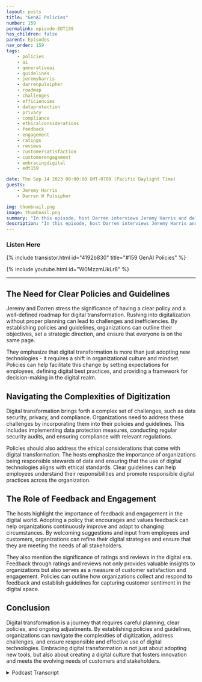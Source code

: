 ```yaml
---
layout: posts
title: "GenAI Policies"
number: 159
permalink: episode-EDT159
has_children: false
parent: Episodes
nav_order: 159
tags:
    - policies
    - ai
    - generativeai
    - guidelines
    - jeremyharris
    - darrenpulsipher
    - roadmap
    - challenges
    - efficiencies
    - dataprotection
    - privacy
    - compliance
    - ethicalconsiderations
    - feedback
    - engagement
    - ratings
    - reviews
    - customersatisfaction
    - customerengagement
    - embracingdigital
    - edt159

date: Thu Sep 14 2023 00:00:00 GMT-0700 (Pacific Daylight Time)
guests:
    - Jeremy Harris
    - Darren W Pulsipher

img: thumbnail.png
image: thumbnail.png
summary: "In this episode, host Darren interviews Jeremy Harris and delve into the importance of establishing policies and guidelines for successful digital transformation. With the increasing prevalence of digital technologies in various industries, organizations need to adapt and embrace this transformation to stay competitive and meet evolving customer expectations."
description: "In this episode, host Darren interviews Jeremy Harris and delve into the importance of establishing policies and guidelines for successful digital transformation. With the increasing prevalence of digital technologies in various industries, organizations need to adapt and embrace this transformation to stay competitive and meet evolving customer expectations."
---
```


<div>
<h3>Listen Here</h3>
{% include transistor.html id="4192b830" title="#159 GenAI Policies" %}

{% include youtube.html id="W0MzzmUkLr8" %}
</div>

---


## The Need for Clear Policies and Guidelines

Jeremy and Darren stress the significance of having a clear policy and a well-defined roadmap for digital transformation. Rushing into digitalization without proper planning can lead to challenges and inefficiencies. By establishing policies and guidelines, organizations can outline their objectives, set a strategic direction, and ensure that everyone is on the same page.

They emphasize that digital transformation is more than just adopting new technologies - it requires a shift in organizational culture and mindset. Policies can help facilitate this change by setting expectations for employees, defining digital best practices, and providing a framework for decision-making in the digital realm.

## Navigating the Complexities of Digitization

Digital transformation brings forth a complex set of challenges, such as data security, privacy, and compliance. Organizations need to address these challenges by incorporating them into their policies and guidelines. This includes implementing data protection measures, conducting regular security audits, and ensuring compliance with relevant regulations.

Policies should also address the ethical considerations that come with digital transformation. The hosts emphasize the importance of organizations being responsible stewards of data and ensuring that the use of digital technologies aligns with ethical standards. Clear guidelines can help employees understand their responsibilities and promote responsible digital practices across the organization.

## The Role of Feedback and Engagement

The hosts highlight the importance of feedback and engagement in the digital world. Adopting a policy that encourages and values feedback can help organizations continuously improve and adapt to changing circumstances. By welcoming suggestions and input from employees and customers, organizations can refine their digital strategies and ensure that they are meeting the needs of all stakeholders.

They also mention the significance of ratings and reviews in the digital era. Feedback through ratings and reviews not only provides valuable insights to organizations but also serves as a measure of customer satisfaction and engagement. Policies can outline how organizations collect and respond to feedback and establish guidelines for capturing customer sentiment in the digital space.

## Conclusion

Digital transformation is a journey that requires careful planning, clear policies, and ongoing adjustments. By establishing policies and guidelines, organizations can navigate the complexities of digitization, address challenges, and ensure responsible and effective use of digital technologies. Embracing digital transformation is not just about adopting new tools, but also about creating a digital culture that fosters innovation and meets the evolving needs of customers and stakeholders.


<details>
<summary> Podcast Transcript </summary>

<p>﻿1</p>
<p>Hello, this is Darren</p>
<p>Pulsipher, chief solution,architect of public sector at Intel.</p>
<p>And welcome to Embracing</p>
<p>Digital Transformation,where we investigate effective change,leveraging people processand technology.</p>
<p>On today's episode,creating a generative policywith returning guest Jeremy Harris.</p>
<p>Hi, Jeremy.</p>
<p>Welcome back to the show.</p>
<p>Thanks. Thanks for having me.</p>
<p>It's been a couple of yearssince you've been on right?</p>
<p>Yeah, it has been a little while.</p>
<p>Yeah.</p>
<p>Last time you were sittingat our dining room table.</p>
<p>That's right.</p>
<p>Yeah.</p>
<p>This time,even though you could come down.</p>
<p>Jeremy is my neighbor, by the way.</p>
<p>We decided to do it this way.</p>
<p>We'll see if it works.</p>
<p>Well, I figured this would be more alongthe lines of all of the other peoplewho you get to interview.</p>
<p>So I feel like I'm, like, actually, like,qualified to be here on your showinstead of just hanging out at your house.</p>
<p>Yeah, that's true.</p>
<p>Last time we had to, you know,put our snacks away and the card game,we were right before we did it, so.</p>
<p>Right. Yeah,that makes it a little easier.</p>
<p>A little more professional,</p>
<p>I guess, if you want to call it that.</p>
<p>Just sopeople know, Jeremy, you're a lawyerspecifically in practice privacy lawin the health care industry.</p>
<p>And this crazy thing happened about, what,nine months ago?</p>
<p>No longer that.</p>
<p>Now we're in October,almost ten months ago.</p>
<p>Generative AI.</p>
<p>Was kind of born.</p>
<p>Yeah.</p>
<p>I will say this because I am a lawyer,because I work for the company I work for.</p>
<p>I have to give youthat standard disclaimerthat all of the opinions are mine andnothing is reflecting on my company, etc.</p>
<p>But a lot of people took note of generallythey I am.</p>
<p>A lot of companies are cashing in,especially on the health care industry.</p>
<p>I mean, it just it's blossomed.</p>
<p>I mean, Google has a whole</p>
<p>I large language model actuallybased for health care.</p>
<p>I mean, it's a big industryand it's a big issue.</p>
<p>So so that's really interestingbecause it's not been around long,but it's moving super fast.</p>
<p>Yeah.</p>
<p>And and I think that that'sone of the reasons I think we we've beenchatting over the last months aboutthis is</p>
<p>I think, you know, when I look at AIG,</p>
<p>I think it's a little differentand I know a lot of your audiencewell will just sit here and go,oh, the lawyer'sgoing to like explain this to us.</p>
<p>But then the layperson standpoint,right from well, I guess from mynot really a layperson anymorefrom the legal side, when I look at it,</p>
<p>I think it's a little bit different thanthe other technology we've used before.</p>
<p>I mean, the other technologies we use,</p>
<p>I mean, you have a pen or penciland then you're going to goto a typewriter, which is a lot faster.</p>
<p>You have a typewriter, then you get to goto a computer, which is a little faster.</p>
<p>So each of these toolsallowed for some efficiency, rightin the use in the method.</p>
<p>But but the generation, Right.</p>
<p>The creation process was reallyfundamentally the same behind it all.</p>
<p>It just made ita little bit more efficient to get it out.</p>
<p>So I think what we're seeing hereand why I think generallygender and I and I might slip upand just call it I at some point,but I think thisidea is a little fundamentally differentbecause I think it takes the patternsand the processes and puts them together.</p>
<p>So I see it as actually not really a toolthat we useto make things more efficient.</p>
<p>I mean, it can, but I think it's reallyhow we interact with a set of systems.</p>
<p>So it's a little bit different,</p>
<p>I think, on how we we utilizethe tool rather than just,</p>
<p>Oh, this is going to make thisthis monotonous projecta little bit more easy to manage.</p>
<p>It actually can createand kind of start developing some things.</p>
<p>So I think that's whyit creates all sorts of anxietyfor a lot of people, including me.</p>
<p>But well, I bet because you're right,it's in the name generative.</p>
<p>It needs to be integrated.</p>
<p>Right, Right.</p>
<p>I mean, just the basics.</p>
<p>And I know what I seeis pretty fundamental,but I think that I think that's the pointwhere we start like right there, you know,when we when we keep talking about,you know, how all of your guestsand I've watched a lot of your episodes,</p>
<p>I've seen people come inand talk about what I can doand what it canand all of these cool things.</p>
<p>And so I followed over the pastlittle while and while I'm not an experton the technology side of it, what I dolook at is what the C-suite is looking at,what the whatthe operators are looking at,how are they utilizingor how are they thinking about it?</p>
<p>Even.</p>
<p>And I think that's our fundamentalstarting point is we really needto get a literacy across the entity,right, whatever entity you're in.</p>
<p>So if it's Intel, if it's, you know,my company, Sutter Health,if it's whatever, I mean, you really dohave to start getting it for and peoplehave to be somewhat conversant with whatgenerative AI is and what it's not.</p>
<p>And I think until you get to that point,</p>
<p>I mean, it's like using email, well,it's more intuitive to know what it isbecause again, it's just a simple tool.</p>
<p>But I think generative AI createsa little bit of a barrier withoutcommon understanding.</p>
<p>So that's where I'd say, Look,we got to start there. Well, all right.</p>
<p>And this is a big problem, though,because people are already usingchat bars or being searched.</p>
<p>I mean, it's readily available.</p>
<p>Yeah.</p>
<p>And, you know, I talked to</p>
<p>I talked to Laura Torres Nooyiabout this in her classes,and she's teachinghow to use itbecause and how to use it effectively.</p>
<p>And and all thisbecause everyone's already using it.</p>
<p>She's already as an English professor.</p>
<p>She told us in a previous episodethat she can't put the genieback in the bottle.</p>
<p>It's out. Right.</p>
<p>So it's some kind of policy.</p>
<p>Quick.</p>
<p>Right.</p>
<p>Otherwise, what do you do?</p>
<p>Yeah, no, I agree.</p>
<p>And I think that what I seeis there's a couple of policiesthat I've seen, and I'll usea nameless child, for example,one of my ownover the summer.</p>
<p>They may or may not have had to writea paper on a book, so they read the bookduring the process of creating a reportand a consultant was used.</p>
<p>I don't know.</p>
<p>I think it was cheap to run.</p>
<p>Happen in the case of thisparticular school was they said, yeah,we've detected some anomalieson the how it's writtenand we think you might have been usingchanging the gender to they Iand you know my my child being thestressed case that he can beyou know he fessed up and yeah yeah I didbecause I knew</p>
<p>I was in a time crunch balland you know he took responsibility for itbut it's an interesting policyread the no tolerance policy.</p>
<p>We don't use it.</p>
<p>We don't agree with it.</p>
<p>We don't accept it.</p>
<p>That's one way to approach it.</p>
<p>And a lot of schools are approaching itthat way.</p>
<p>So I use that as kind of thethe very I don't agree, by the way.</p>
<p>I don't agree with that process.</p>
<p>And I mean, obviously it's my opinion,but even in a school setting, I agreewith what Laura would say.</p>
<p>You got to figure out a way to teach it.</p>
<p>You got to figure out a way to embrace it,just like we do any innovation,you know, whencompanies are embraced email,they were just more efficient.</p>
<p>When they embraced the Internet,they were more efficient.</p>
<p>Those who who caught on earlyare the ones who had a lot of success.</p>
<p>You. So what I see herefrom a policy perspective overall isyou can ignore it.</p>
<p>You can actually not just ignore it, butyou can actually say I mean, the ignorepart is is a different subject, butyou can actually say, no, we don't use it.</p>
<p>We're not going to use it.</p>
<p>But I think you're right.</p>
<p>You can't put that genieback in the bottle.</p>
<p>So you're going to have a problemfrom the very beginningbecause it already becamea consumer issue.</p>
<p>Right?</p>
<p>It's already out thereand it's hard to say, hey,you can't ever use itor see it or look at it just there.</p>
<p>Yeah.</p>
<p>So so what are what are the concernsright on thatthat organizations have with using it?</p>
<p>Because that's a big question.</p>
<p>I thinkin the medical field.</p>
<p>Why not use in a you know, whilewhat are the ramifications of of using itthat organizations are worried aboutwhat's what are those.</p>
<p>Know I can say right now that overall of the industriesyou're going to have overlapping concerns.</p>
<p>Right.</p>
<p>But not just not just specificto the health care.</p>
<p>I mean, health care has its ownlittle nuances as well.</p>
<p>But so. You see laws in health carevery. Right.</p>
<p>I mean,and how about autonomous driving, Right.</p>
<p>Auto manufacturers will have a similarhey, what privacy things do we have here?</p>
<p>How much data do we want to collect?</p>
<p>I mean, there's all sorts of interestingapplications across the industry.</p>
<p>But I think in general,if you're looking at kindof some generalities, I think whatwhat I've been seeingand my colleagues that I talk tohave been have been worriedabout range anywhere fromthe privacy regulations andthat there's a proliferationof state specific privacy laws.</p>
<p>What you can and can't.</p>
<p>They're usually very consumer focused.</p>
<p>The consumer canrequest that the data be deletedfrom where you know who we are and what.</p>
<p>Yeah, you can.</p>
<p>Yeah.</p>
<p>And so those are some concerns, right?</p>
<p>How can I comply with a regulationthat says I can delete datawhen I really can't delete the data?</p>
<p>It's in the model. Right.</p>
<p>And I've already used it to, to train. And</p>
<p>I think there are some privacy concernsas well with whether or not that data,whether it's health and healthinformation,you know, defined by hip as GIor electronic health informationor whatever,whatever acronym you want to use todayor of personally identifiable information,which is normally how the state laws areidentifying either personal informationor I personally identifiable information.</p>
<p>If it's something like that,how are how are you going to input thatand not expect that input tobe further disclosed or used?</p>
<p>So thereare some there are some privacy concernsjust in the overall approach to how ithow it's done or how it's managed.</p>
<p>So I think that gives rise tothat's why you have to be very clearwith everybody on board, at least to</p>
<p>I would say.</p>
<p>I mean, they don't have to be 100% up tospeed on it, but they got to be like 30%.</p>
<p>Right?</p>
<p>I mean, they got to havea fundamental idea of what it is,you know,</p>
<p>And when they say, you know, an alarmin the law that's like a master's of law,that's another year cert degree.</p>
<p>But when I say them to any you know,</p>
<p>I centric,that becomes a whole differentdiscussion there.</p>
<p>And that's like,oh, well, what which language modelare you using and how does ithow does it learn?</p>
<p>How's it been trained, what biasesare implied because of the its training.</p>
<p>So there's another concern that we haveis how the A.I.model even works in the first place.</p>
<p>What's the input?</p>
<p>What's the algorithm?</p>
<p>What what's the training onwhat data, even to read it.</p>
<p>Right, right.</p>
<p>So things. Right.</p>
<p>Because all of the data,all the data that gets in is is, you know,being used to createand predict future outputs.</p>
<p>I mean, that's basically.</p>
<p>Risking article that I reported on onmy embracing digital this week newscast.</p>
<p>And it was that generative A.I.in health carecould cause underrepresentedorgan groups,individuals, underrepresented individualsto be misdiagnosed because their datahasn't been in the training models.</p>
<p>Right.</p>
<p>Which, you know,that's so interesting to me.</p>
<p>That bias is a real. Right.</p>
<p>So your your health equitytype of movements that are going onright now is to assure that you havedifferent races, ethnicities,socioeconomic backgrounds,all of those all of those considerations,all those factors are input intothe health care modelto get to some sort of data setthat representshow health care is being deliveredand how effective that deliveryis to outcomes.</p>
<p>It's trickybecause you also have autonomy, right?</p>
<p>I mean, every patient who's let's saythis is a random category,let's take me I'll use me</p>
<p>I'm a white, fairly affluent male.</p>
<p>And, you know, in California.</p>
<p>Okay, Well, what does that mean for me?</p>
<p>Well, my datais much, much different than my neighborwho happens to be from India.</p>
<p>Originally.</p>
<p>And their datais input into the health systema little bit differentlyand not track the same.</p>
<p>It's not ever been collected in that way.</p>
<p>So if I go to the doctor,</p>
<p>I'm getting the benefit of a modelthat perhaps is trained on me.</p>
<p>But my neighbor with differentproclivities or different backgroundis not going to have that.</p>
<p>Same because they're gettinga model based on me and they might be,</p>
<p>Yeah, yeah, that might be from from Bombayor Bangladesh or whatever it is.</p>
<p>And they have a differentmarker, They have differentinputs.</p>
<p>So it's really interesting to see from abiased standpoint, that's definitely true.</p>
<p>And I know Google came outwith their med parm,</p>
<p>I believe is what they call their</p>
<p>AI or their lab for health care.</p>
<p>And I know that Mayo Clinic, for instance,is using that in termsof how they're looking at creating notes,creating diagnosesand looking at medication interactionsas all of these things.</p>
<p>And that's being being builtinto the system, which I embrace.</p>
<p>I mean, I'm with you.</p>
<p>I like the title of your series</p>
<p>Embracing It.</p>
<p>You have tothere's no way that the health care systemis going to be isolatedfrom AI or generative.</p>
<p>Yeah, but with you just with.</p>
<p>All these concerns, though, I could seewhere a health care organization or noteven just health care, we could look at itin the military or government.</p>
<p>They're like going,there's too much risk involved hereand andthere's too much too muchrisk and liability and all those things.</p>
<p>So why you even go there?</p>
<p>Well, I think that's athat's a crucial pointof beginning to go down the route ofdo we or don't we use iteveryone, once they're up to speedand have some sort of baselineand knowing what it is, thenthey got to say, okay, how is it effectiveor helpful to our our productor our business line?</p>
<p>Right.</p>
<p>You have to go throughbecause let's say in health care, itactually you can go into subsets, right?</p>
<p>So you have the actual provision of healthcare and you know that doctor patientnurse interactionwhere you're actually in-personwith somebody or like this on a video chator whatever it is, but you're in person,you have that communication.</p>
<p>And based on the knowledge and trainingof a health care professional,you're getting a diagnosisor treatment plan, referrals, etc..</p>
<p>Well, how about claims, right?</p>
<p>You get billed for those visits.</p>
<p>How about claimsand how which ones are approvedby insurance or which ones aren't?</p>
<p>I mean, there are a lot ofother administrative functionsthat health care industry could use itwithout having a lot of concernsabout the bias used to go into it.</p>
<p>There really are,</p>
<p>I can tell you right now, I mean,we haven't even startedto talk about the risk I could list out.</p>
<p>You have regulatory requirementseither on the privacy or informationsecurity of cybersecurity issueswith who's actually hosting this.</p>
<p>All right.</p>
<p>And where they come from, Where is it?</p>
<p>Where's it going?</p>
<p>How who's using who has access to it?</p>
<p>You have a lot of contracts.</p>
<p>What happens if you actually don'twant to have a vendor of yours?</p>
<p>You know, I without at least telling youor have written approval,you have to throw that in your contract.</p>
<p>Yeah. Yeah.</p>
<p>You have to start changing a lot ofhow you do business just on aon a fundamental level, your interactionswith your contractors becomes different.</p>
<p>You have risk with liability,like you were mentioning is the airyou generate something is the air liableor we as the company liable?</p>
<p>I know the Fitz.</p>
<p>No, that's the federal circuit.</p>
<p>So the D.C. Circuit Court.</p>
<p>So a U.S.federal Circuit Court has now said that a</p>
<p>I whatever generative Iowa,whoever owns it or runsit, cannot be deemed to be an authoror a inventor.</p>
<p>Yeah, I saw that.</p>
<p>In fact, I reported onthat as well on my on my weekly newscast.</p>
<p>So what does that mean for you? Right.</p>
<p>What does that mean for anybodyin any industry, how you have to startlooking at all of your your processesand going down and saying, hey,let's look at having a policy about A.I..</p>
<p>And we've talkedand I know that your entityhas had several different policies.</p>
<p>My entity is creating policy and tryingto figure out what to do with it.</p>
<p>I've talked to otherswho have something very generic.</p>
<p>I have others who havedecidedto ignore it and not have a policy at all.</p>
<p>And they've told me that they're like,</p>
<p>We just don't do it.</p>
<p>I'm like, Well, you are doing it.</p>
<p>You know, if.</p>
<p>You do it, whether you have a policyor not, it's being. You.</p>
<p>I guarantee you do a little searchon your own networks.</p>
<p>I guarantee your employees have done itduring work with work in mind.</p>
<p>Right.</p>
<p>So how do you deal with that as as a risk?</p>
<p>And how do you recognize.</p>
<p>Well, one, you have to recognize the risksthat are out there, right?</p>
<p>So all of these different things you have,you know, can we use it?</p>
<p>Is it beneficial?</p>
<p>Which business linesare we going to use it more versus less?</p>
<p>How do we integrate it into the systemsthat we have and build itwith privacy and security in mind? Right.</p>
<p>Using those privacy by designor security by design principlesand include this as one of those systemsthat you can utilize.</p>
<p>So so you got.</p>
<p>That one trend I'm starting to see.</p>
<p>There's the really super large elmlike challenge forand and you know, part and all those.</p>
<p>But I'm also seeing the emergenceof what I call community gen</p>
<p>I am Private Gen</p>
<p>II where I can take modelsthat were generalized and trainedand then train them on my own data.</p>
<p>And now and that's not getting loose,that's not getting outside of my ownwalls.</p>
<p>Does that help alleviatea lot of the risk around privacyif I'm one yourself now?</p>
<p>Yeah, it does.</p>
<p>I mean, Ellen's come with risk no matterwhat, whether there be private or not.</p>
<p>I mean, they may perpetuate that bias.</p>
<p>They may even spreadmisinformation. Right.</p>
<p>I mean, that that level of creativityor I think they call it the hallucination.</p>
<p>Yeah, right. Yeah.</p>
<p>That hallucination in that that fog,whatever you want to call it.</p>
<p>I've heard a couple of different terms.</p>
<p>What?</p>
<p>I mean, set that level for creativity.</p>
<p>I'll just kind of identify itthat way. Right.</p>
<p>The generative part of this,you've been very carefulbecause it could actually just createsomething that's completely false.</p>
<p>That is true.</p>
<p>And it's not malicious.</p>
<p>It's just is what it is.</p>
<p>It's part of the model, right,that you're generating something.</p>
<p>So I think you. Have control over that.</p>
<p>Right?</p>
<p>Once you have a private,especially in that private outletwith a of a localizedor a specific industry specificor a company specificor a product specific type of elm.</p>
<p>Right.</p>
<p>Depending on how how broador how narrow you tailor this,</p>
<p>I think you do countera lot of the concerns with the biaswithin misinformation, with privacyor security breach potentiality.</p>
<p>I actually heard 11idon't know who was one present or talkabout the potential harmto the environment,even because of the processing powerthat it creates.</p>
<p>They do consume a lot. Yeah.</p>
<p>I mean, maybe that's a considerationthat some companieswill have more than others.</p>
<p>You know, it just depends on the cultureand where you are.</p>
<p>So I think having that tailored datafor appropriate outputsis completely a strategythat I would embrace wholeheartedly.</p>
<p>And that'swhat like the Google poem, right?</p>
<p>The poem, our med poem is.</p>
<p>To me, that's a community GenAi</p>
<p>It's a community, right?</p>
<p>It's a communityand it's a broad community, right?</p>
<p>It's anyone who wants to jump inon a electronic healthrecord like systemand they want to create.</p>
<p>And what it does is it pairswith your system that you have existing,it runs data through there and it createspatterns and identifies things.</p>
<p>Hey, what are the prescribing patterns?</p>
<p>Well, you can use it be great.</p>
<p>You could use it to identify,hey, is there a diversion problemwith this medication, the opioid crisis?</p>
<p>How are we doing thiswith with all of these prescriptions?</p>
<p>Are we prescribing more or less?</p>
<p>Are some physicianswith prescribing over the norm?</p>
<p>I mean, you can actually start,you know, do a lot of that,but it can automate that. Yeah.</p>
<p>So the benefitsof a community, especially in health care,think about it.</p>
<p>Well, care community.</p>
<p>Jenny</p>
<p>I we're all the doctors in the nationhave all the records to everything.</p>
<p>Could you imagine what that would didthat would improvehealth care across the nation?</p>
<p>Well, and and right now, I mean, you havethe office of Health Information, right?</p>
<p>OMC You have the Department of Healthand Human Services.</p>
<p>You have a lot of entitieson the federal sidewho are actually creating informationsharing.</p>
<p>I mean, they call it information blocking.</p>
<p>Well, it's really anti informationblocking in these regulations.</p>
<p>Breaking down.</p>
<p>The formation sharing and its openness.</p>
<p>You have California coming out with aa law last year or two years agonow, and it's coming into effectin another year or two.</p>
<p>Where are you going to have a directexchange of health care information?</p>
<p>So almost every provider,some few exceptions,but almost every certainly every hospitaland every big provider practiceare going to have to share informationthrough this process.</p>
<p>Well,how are you going to generate a reporter?</p>
<p>Anything from that?</p>
<p>You're goingto have to automated something.</p>
<p>So there's already with the platformsbeing envisionedand exactly what you're saying,you can actually utilize AIin a tailored way, right?</p>
<p>You can actually have a thoughtful processwhere you decide what information is putin, how are you going to train itand aim solely for that.</p>
<p>Right, aim, aim for that.</p>
<p>So you can weed outa lot of the unintelligibleor dangerous type of output that you get.</p>
<p>Well, if you create something again,there's limits right?</p>
<p>Obviously you can't be ultra.</p>
<p>I mean you lose some of the generativepart of it as you lock it down more.</p>
<p>But I do think you can takesome quote, badoutputs are bad data or badalgorithms to get to a thingwhere you are at a result,where you realize, oh,there's a lot of benefit herethat we can actually controland it's going to be fantastic.</p>
<p>It's going to it's going to be way moreefficient in how you share data across.</p>
<p>Still the need for a doctor.</p>
<p>That's one thing</p>
<p>I want to get across to people isthis these augment and helpprofessionalsdo their jobs more effectivelyand it gives them a wayof sharing their knowledge withother people in their same profession,in these community general eyes,which I think arecan't be under under understate IDbecause we've been doing thissort of thingin the softwaredevelopment world for decades.</p>
<p>We share code all the timeright now with I it's going to be easierfor us to share code.</p>
<p>Doctors, though,haven't really had a great platformto do that in the pastand with a GenAI in the middlehelping coordinate and collaboratewith you all that data, I think ultimatelyyou're going to get better care and pushedbetter care all the way out to the edgewhere a a country doctorcan now have all of the help of doctorsat the top medical facilitiesin the in the world.</p>
<p>Which yeah.</p>
<p>Incredible when you think about. It.</p>
<p>Yeah youryour your integration for digital medicineis going to expand it's going to beand I think you know for examplemy CEO will tell anyone who listen thatyeah that's where we're goingbecause that's where it isthat's where the future actually is,is in that digital medicine.</p>
<p>The problems that we're going to faceare the regulatory frameworks.</p>
<p>And the legal side of it is always farbehind the actual technology side.</p>
<p>And this is not new.</p>
<p>This has been since the beginning of timeany type of technology.</p>
<p>The law is very slow to come upwith a solution or a regulation for it.</p>
<p>And that's where I thinkwhere you have each companyreally does need, even if you don't thinkyou're going to use it a lot,you should actually goand look and clearly definethe purpose and scope of your</p>
<p>AI or generative A.I.policy just so you have a starting point.</p>
<p>Every I would recommend and again</p>
<p>I recommended to my own client,</p>
<p>I recommend it to anybodyyou got to go through and define, okay,how are we going to use it?</p>
<p>You've got to be willing to realizethat this is so fast movingthat policy may change every month.</p>
<p>It's not one of those one and done.</p>
<p>Tables a couple of times since right here.</p>
<p>And as the data sets change,as the ethics around</p>
<p>AI evolve,you know, can you use it for what?</p>
<p>What accountability is there?</p>
<p>What privacy guidelines are guardrailsare do you havehow about attributing AIwhen you do something that's using AI?</p>
<p>How what's the transparency like?</p>
<p>Do you have to identify, hey, this actualthis reporter this was helped by AImaybe I mean, I don't, I don't I thinkregulators are looking at that, though.</p>
<p>They are very cautious and they wantto make sure that even if you use the AI,a couple of the law review articlesthat I have been reading actuallygive you one example, one,it was it was,you know, just something on LinkedIn.</p>
<p>You know,you just start looking around andone of them they hadthere was a headline that said AI policy.</p>
<p>So I'm looking at this going,</p>
<p>Oh, this is interesting.</p>
<p>I've been reading up on this.</p>
<p>And they actually rana prompt through two different A.I.models, two different languagemodels, and said, Hey, write it.</p>
<p>And generative.</p>
<p>I use policy for our law firm.</p>
<p>And they ran it and then they hadthey posted both policies on there.</p>
<p>And they clearly said, look,both of these reviewswere generatedsolely by A.I., actually, in that case.</p>
<p>But then I've seen some otherswho are they have an articleand it said I was consultedor used in the generationof this article, butyou always have to get back to your point.</p>
<p>You always have that person, at least now.</p>
<p>And I don't know thatit's ever really going to change.</p>
<p>You're going to have somebody to reviewand look at that, right?</p>
<p>You're going to have somebody adoptthat generative AI product and ideasas they go through it and say, Hey,this is how it applies to usas an entity, as a company,or this is what we want out there,this is the diagnosis and we agreewith the data that went behind it.</p>
<p>So, yes, this is,you know, they're going to adoptand kind of sign offon that type of thing.</p>
<p>I think is the safest way to approach</p>
<p>AI at this point.</p>
<p>Well, and some my other guestshave said the same thing.</p>
<p>Right.</p>
<p>You can't fully trust a generative</p>
<p>A.I., Right.</p>
<p>Because that creativity aspectand I've even I've even playedaround a lot with generative AI.</p>
<p>And I said, Well,where did you get your facts from?</p>
<p>Give me some quotes. Right?</p>
<p>Some references.</p>
<p>It made them up.</p>
<p>They didn't exist. Right?</p>
<p>So we are going to have to use itas as a tool, not as replacing me,but as a toolthat I have to validate and check.</p>
<p>I make sure that it's right, butbefore I use anythingthat it's generating.</p>
<p>Yeah, no, clearly.</p>
<p>And I think and I think that comes a lotwith the culturethat you engender in yourin your corporate environment, right.</p>
<p>In your company, whether it's a schooland you say, no, we can't use okay,everyone knows the rules.</p>
<p>I mean, that's that's a pretty simple ruleif that's the way they want to go.</p>
<p>I mean, I understandit. I'm not going to fight against it.</p>
<p>I get it.</p>
<p>But I do think you can harnessthat that technology in a way where,okay, let's teach the ethics behind it.</p>
<p>Let's teach</p>
<p>How do we utilize it in a way tookay, now you generated something,you still are the author.</p>
<p>You still have to go in and say, no, no,</p>
<p>I actually don't like this.</p>
<p>I actually this isn't my voice, right?</p>
<p>You have to actually startthinking about it in a critical way.</p>
<p>And I think you can actually geta better outcome in insome instanceswith like using the school example.</p>
<p>But there's also a whole,</p>
<p>I think, thatleads into the accountabilityand in kind of that responsibility modelthat even in in a corporate environment,you're going to have to gethow are we going to be accountable?</p>
<p>Who's who's roleis it in the company to be responsiblefor the useor the parameters around air use?</p>
<p>Right.</p>
<p>If you want to come upwith an acceptable use policy,you want to call it that in your in yourin your company.</p>
<p>Sounds great to mebecause if you're looking atintellectual property issues and tryingto, you can't copy can't be usedfor copyrightabletype of issues on its own.</p>
<p>But what happens if you create somethingusing AI, You modify it to a pointwhere you can adopt it to be your yoursand then it's probably fine, right?</p>
<p>So you havethere's a lot of things to think about.</p>
<p>Yeah, yeah.</p>
<p>There's,and there's all sorts of unquestionedor untested legal theoriesbehind any of that, right?</p>
<p>I mean, just because you can't be theinventor, I can't be deemed an inventor.</p>
<p>Well, you can use it in an invention.</p>
<p>So how does that workand where is that line?</p>
<p>And the answer is thatwill still be determined in future cases.</p>
<p>I'm sure. Oh, yeah.</p>
<p>But evenin northern California,there was a case against Open</p>
<p>I just filed in Juneand it's a it's a class action suitbecause they're allegingthat it's a violation of privacy violationbecause they were scrapingsocial media posts,they were scraping locations and allsorts of data on these individuals.</p>
<p>These users, are they AI or Californiaconsumers, whatever you want to call them.</p>
<p>And so there's this case out thereabout how openair is now violatingjust fundamental privacy rights.</p>
<p>And in California,there happens to be a constitutional rightin the stateconstitution, a right to privacy.</p>
<p>And so that creates a little bit.</p>
<p>Whereas in the federal government,it's not quite so clear that there isa constitutional right to privacy.</p>
<p>So there's there's there'ssome room in there for a lot of litigationrisks that come with using AIand not having a parameterand having rules set up in your companyjust opens you up to risksthat you may not otherwise be opento, you know, even like six months ago.</p>
<p>Yeah, I find it interesting as well thatyou may not even know you're using AI.</p>
<p>A great thing just happened.</p>
<p>I use a tool called Grammarlywhere it checks my grammar.</p>
<p>I've been working on my dissertation,my dissertation for a long timeand and I've been using Grammarlyand about two months agothey added grammarly go,which is an AI on the back end.</p>
<p>Now I knew that,but a lot of people don't.</p>
<p>So all of a sudden they're using an AIand not even know they're using an AIbecause I'msure Grammarly sent an email out to say,</p>
<p>Hey Grammarly Go uses a generative</p>
<p>AI in the butno one know,right?</p>
<p>Because it's in the hundreds of emails</p>
<p>I get every dayand I happen to research itsome not everyone's going to.</p>
<p>So there are going to be moreand more toolsthat have generative</p>
<p>AI on the back end that are doing things.</p>
<p>Right that we didn't do well.</p>
<p>I think that I think that lendsto the whole discussion aboutwhen you institute a new tool,when you go out and contractwith some vendor for a data processingor, you know, whatever, whatever it is,you know, in my in my world, we contractwith a lot of different datacompanies, right?</p>
<p>They work through data in different ways.</p>
<p>They analyze data and report back to usand give us things that wethen can turn in to CMS or whoeverit is to get paid.</p>
<p>And there's a lot of things we do.</p>
<p>So there's a lot of dataflowing in and out.</p>
<p>Well, we wouldn'tknow whether that entity right,that your vendor is using right now.</p>
<p>And that's one of the that's one ofthe cautions I think going right now is,you know, my reading or my reading of theother people's reading ofbecause you know, the draft legislationis very trickyto get a hold of in really good form.</p>
<p>But the federal legislation,there's all sorts of discussionabout who's going to be liable for things.</p>
<p>Right.</p>
<p>Is the chain is the AI companygoing to be liable for things?</p>
<p>Well, thathow does that really pass down the line?</p>
<p>That's a very high level strict liability.</p>
<p>Right.</p>
<p>So open API is using a vendorwhich that vendor then use, you know,passes that information on to your companyand you send it to the government.</p>
<p>Are you now defrauding the I mean, there'sall sorts of chain reactionsthat I can think of that there'd be novellegal ideas herethat people are going to say, Hey,who can we blame for something?</p>
<p>And when the generative has openedup, it's going to keep lawyers busy.</p>
<p>Oh, it definitely will.</p>
<p>And you know, as long as it keepsyou guys paid, that's all right.</p>
<p>Yeah.</p>
<p>I mean,</p>
<p>I guess the good thing is I don't Bill.</p>
<p>Right.</p>
<p>I'm sorry if my colleagues say,</p>
<p>Well, Bill.</p>
<p>Oh, I'm sure there is a market out therethat it's like the new,you know,that new plaintiff's counsel, right?</p>
<p>When they have a new lawthat goes into effectand you can sue people for more money,they're going to go afterand you'll have all thatthose plaintiffs suing companies.</p>
<p>Well, this is the similar type of thing.</p>
<p>You know, I'm sure that that class actionhere in Northern California.</p>
<p>Yes. Well, it's a class action,meaning as soon as they certify a class,those attorneys are going to besending out mailers saying, hey,we were affected with this.</p>
<p>Come and join our lawsuit.</p>
<p>And they're going to try to runthat number up.</p>
<p>And, you know, I'm not sayingthat they're doing anything nefarious.</p>
<p>I mean, if they you know,that's a legitimate claim.</p>
<p>It's a legitimate claim.</p>
<p>But yeah, it's certainly it'scertainly going to be a big business,</p>
<p>I think, in the legal industryfor a long time.</p>
<p>Well, if anything, we got from today'sepisode, it'sthere's still more to come around,have a policyanything and there's still a lot moreto come in this spacebecause there's a lot of unknowns still.</p>
<p>Yeah.</p>
<p>No, that's definitely I mean, I would sayestablish a policy, walk through things.</p>
<p>It's clear. All right.</p>
<p>Jeremy It's always fun talking to you,but thanks for coming on.</p>
<p>Oh, no.</p>
<p>No, No problem like that.</p>
<p>There's somethank you for listeningto Embracing Digital Transformation today.</p>
<p>If you enjoyed our podcast,give it five stars on your favoritepodcasting site or YouTube channel,you can find out more informationabout embracing digital transformationand embracingdigital.org Until nexttime, go out and do something wonderful.</p>

</details>
